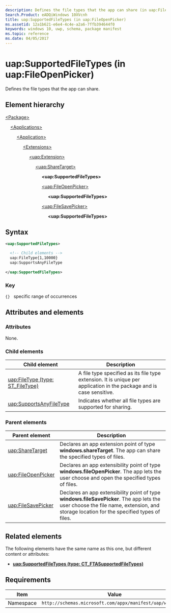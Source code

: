 ```yaml
---
description: Defines the file types that the app can share (in uap:FileOpenPicker).
Search.Product: eADQiWindows 10XVcnh
title: uap:SupportedFileTypes (in uap:FileOpenPicker)
ms.assetid: 12a1b621-e6e4-4c4e-a2a6-7ffb394644f0
keywords: windows 10, uwp, schema, package manifest
ms.topic: reference
ms.date: 04/05/2017
---
```


# uap:SupportedFileTypes (in uap:FileOpenPicker)

Defines the file types that the app can share.

## Element hierarchy

[\<Package\>](element-package.md)

&nbsp;&nbsp;&nbsp;&nbsp;[\<Applications\>](element-applications.md)

&nbsp;&nbsp;&nbsp;&nbsp; &nbsp;&nbsp;&nbsp;&nbsp;[\<Application\>](element-application.md)

&nbsp;&nbsp;&nbsp;&nbsp; &nbsp;&nbsp;&nbsp;&nbsp; &nbsp;&nbsp;&nbsp;&nbsp;[\<Extensions\>](element-1-extensions.md)

&nbsp;&nbsp;&nbsp;&nbsp; &nbsp;&nbsp;&nbsp;&nbsp; &nbsp;&nbsp;&nbsp;&nbsp; &nbsp;&nbsp;&nbsp;&nbsp;[\<uap:Extension\>](element-uap-extension.md)

&nbsp;&nbsp;&nbsp;&nbsp; &nbsp;&nbsp;&nbsp;&nbsp; &nbsp;&nbsp;&nbsp;&nbsp; &nbsp;&nbsp;&nbsp;&nbsp; &nbsp;&nbsp;&nbsp;&nbsp;[\<uap:ShareTarget\>](element-uap-sharetarget.md)

&nbsp;&nbsp;&nbsp;&nbsp; &nbsp;&nbsp;&nbsp;&nbsp; &nbsp;&nbsp;&nbsp;&nbsp; &nbsp;&nbsp;&nbsp;&nbsp; &nbsp;&nbsp;&nbsp;&nbsp; &nbsp;&nbsp;&nbsp;&nbsp;**\<uap:SupportedFileTypes\>**

&nbsp;&nbsp;&nbsp;&nbsp; &nbsp;&nbsp;&nbsp;&nbsp; &nbsp;&nbsp;&nbsp;&nbsp; &nbsp;&nbsp;&nbsp;&nbsp; &nbsp;&nbsp;&nbsp;&nbsp; &nbsp;&nbsp;&nbsp;&nbsp;[\<uap:FileOpenPicker\>](element-uap-fileopenpicker.md)

&nbsp;&nbsp;&nbsp;&nbsp; &nbsp;&nbsp;&nbsp;&nbsp; &nbsp;&nbsp;&nbsp;&nbsp; &nbsp;&nbsp;&nbsp;&nbsp; &nbsp;&nbsp;&nbsp;&nbsp; &nbsp;&nbsp;&nbsp;&nbsp; &nbsp;&nbsp;&nbsp;&nbsp;**\<uap:SupportedFileTypes\>**

&nbsp;&nbsp;&nbsp;&nbsp; &nbsp;&nbsp;&nbsp;&nbsp; &nbsp;&nbsp;&nbsp;&nbsp; &nbsp;&nbsp;&nbsp;&nbsp; &nbsp;&nbsp;&nbsp;&nbsp; &nbsp;&nbsp;&nbsp;&nbsp;[\<uap:FileSavePicker\>](element-uap-filesavepicker.md)

&nbsp;&nbsp;&nbsp;&nbsp; &nbsp;&nbsp;&nbsp;&nbsp; &nbsp;&nbsp;&nbsp;&nbsp; &nbsp;&nbsp;&nbsp;&nbsp; &nbsp;&nbsp;&nbsp;&nbsp; &nbsp;&nbsp;&nbsp;&nbsp; &nbsp;&nbsp;&nbsp;&nbsp;**\<uap:SupportedFileTypes\>**

## Syntax

```xml
<uap:SupportedFileTypes>

  <!-- Child elements -->
  uap:FileType{1,10000}
  uap:SupportsAnyFileType
  
</uap:SupportedFileTypes>
```

### Key

`{}`   specific range of occurrences

## Attributes and elements

### Attributes

None.

### Child elements

| Child element | Description |
|-|-|
| [uap:FileType (type: ST_FileType)](element-1-uap-filetype.md) | A file type specified as its file type extension. It is unique per application in the package and is case sensitive. |
| [uap:SupportsAnyFileType](element-1-uap-supportsanyfiletype.md) | Indicates whether all file types are supported for sharing. |

### Parent elements

| Parent element | Description |
|-|-|
| [uap:ShareTarget](element-uap-sharetarget.md) | Declares an app extension point of type **windows.shareTarget**. The app can share the specified types of files. |
| [uap:FileOpenPicker](element-uap-fileopenpicker.md) | Declares an app extensibility point of type **windows.fileOpenPicker**. The app lets the user choose and open the specified types of files. |
| [uap:FileSavePicker](element-uap-filesavepicker.md) | Declares an app extensibility point of type **windows.fileSavePicker**. The app lets the user choose the file name, extension, and storage location for the specified types of files. |

## Related elements

The following elements have the same name as this one, but different content or attributes:

- **[uap:SupportedFileTypes (type: CT_FTASupportedFileTypes)](element-uap-supportedfiletypes.md)**

## Requirements

| Item  | Value  |
|--|--|
| Namespace | `http://schemas.microsoft.com/appx/manifest/uap/windows10` |
